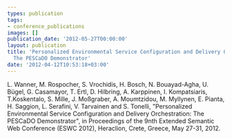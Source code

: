 ```yaml
---
types: publication
tags:
- conference_publications
images: []
publication_date: '2012-05-27T00:00:00'
layout: publication
title: 'Personalized Environmental Service Configuration and Delivery Orchestration:
  The PESCaDO Demonstrator'
date: '2012-04-12T10:53:18+03:00'
---
```

L. Wanner, M. Rospocher, S. Vrochidis, H. Bosch, N. Bouayad-Agha, U. Bügel, G. Casamayor, T. Ertl, D. Hilbring, A. Karppinen, I. Kompatsiaris, T.Koskentalo, S. Mille, J. Moßgraber, A. Moumtzidou, M. Myllynen, E. Pianta, H. Saggion, L. Serafini, V. Tarvainen and S. Tonelli, &quot;Personalized Environmental Service Configuration and Delivery Orchestration: The PESCaDO Demonstrator&quot;, in Proceedings of the 9nth Extended Semantic Web Conference (ESWC 2012), Heraclion, Crete, Greece, May 27-31, 2012.